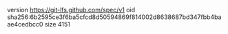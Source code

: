 version https://git-lfs.github.com/spec/v1
oid sha256:6b2595ce3f6ba5cfcd8d50594869f814002d8638687bd347fbb4baae4cedbcc0
size 4151
